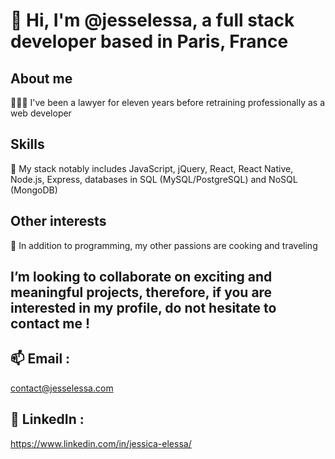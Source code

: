 # 👋 Hi, I'm @jesselessa, a full stack developer based in Paris, France

## About me

👩🏽‍💻 I've been a lawyer for eleven years before retraining professionally as a web developer

## Skills

🌱 My stack notably includes JavaScript, jQuery, React, React Native, Node.js, Express, databases in SQL (MySQL/PostgreSQL) and NoSQL (MongoDB) 

## Other interests

💞️ In addition to programming, my other passions are cooking and traveling

##  I’m looking to collaborate on exciting and meaningful projects, therefore, if you are interested in my profile, do not hesitate to contact me !

## 📫 Email : 
contact@jesselessa.com

## 💼 LinkedIn : 
https://www.linkedin.com/in/jessica-elessa/
